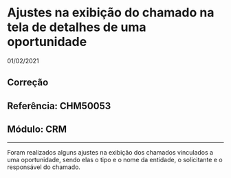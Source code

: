 # Ajustes na exibição do chamado na tela de detalhes de uma oportunidade
01/02/2021
## Correção
## Referência: CHM50053
## Módulo: CRM
***

Foram realizados alguns ajustes na exibição dos chamados vinculados a uma oportunidade, sendo elas o tipo e o nome da entidade, o solicitante e o responsável do chamado.
